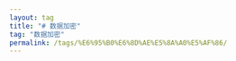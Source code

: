 ```yaml
---
layout: tag
title: "# 数据加密"
tag: "数据加密"
permalink: /tags/%E6%95%B0%E6%8D%AE%E5%8A%A0%E5%AF%86/
---
```


